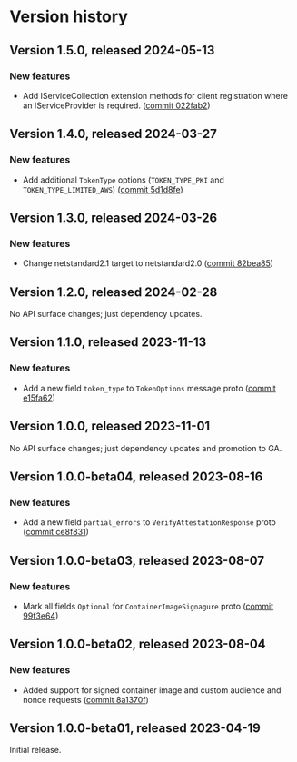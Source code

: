 # Version history

## Version 1.5.0, released 2024-05-13

### New features

- Add IServiceCollection extension methods for client registration where an IServiceProvider is required. ([commit 022fab2](https://github.com/googleapis/google-cloud-dotnet/commit/022fab203f28fb9c608972af7f8b83f571ae5694))

## Version 1.4.0, released 2024-03-27

### New features

- Add additional `TokenType` options (`TOKEN_TYPE_PKI` and `TOKEN_TYPE_LIMITED_AWS`) ([commit 5d1d8fe](https://github.com/googleapis/google-cloud-dotnet/commit/5d1d8fe7295eeb162356566e737d784c10e5da85))

## Version 1.3.0, released 2024-03-26

### New features

- Change netstandard2.1 target to netstandard2.0 ([commit 82bea85](https://github.com/googleapis/google-cloud-dotnet/commit/82bea850661975b9750ac30753528cc9d2e05240))

## Version 1.2.0, released 2024-02-28

No API surface changes; just dependency updates.

## Version 1.1.0, released 2023-11-13

### New features

- Add a new field `token_type` to `TokenOptions` message proto ([commit e15fa62](https://github.com/googleapis/google-cloud-dotnet/commit/e15fa62d37e78fb4d17f9431af1453836bb58d4f))

## Version 1.0.0, released 2023-11-01

No API surface changes; just dependency updates and promotion to GA.

## Version 1.0.0-beta04, released 2023-08-16

### New features

- Add a new field `partial_errors` to `VerifyAttestationResponse` proto ([commit ce8f831](https://github.com/googleapis/google-cloud-dotnet/commit/ce8f831ef4bb474edba185294920dbe3fed2b14a))

## Version 1.0.0-beta03, released 2023-08-07

### New features

- Mark all fields `Optional` for `ContainerImageSignagure` proto ([commit 99f3e64](https://github.com/googleapis/google-cloud-dotnet/commit/99f3e6426111bcf0def62f479c2c6d9b04d42ba9))

## Version 1.0.0-beta02, released 2023-08-04

### New features

- Added support for signed container image and custom audience and nonce requests ([commit 8a1370f](https://github.com/googleapis/google-cloud-dotnet/commit/8a1370f5f2731fc5b80a9a4b9b81f831da158886))

## Version 1.0.0-beta01, released 2023-04-19

Initial release.
